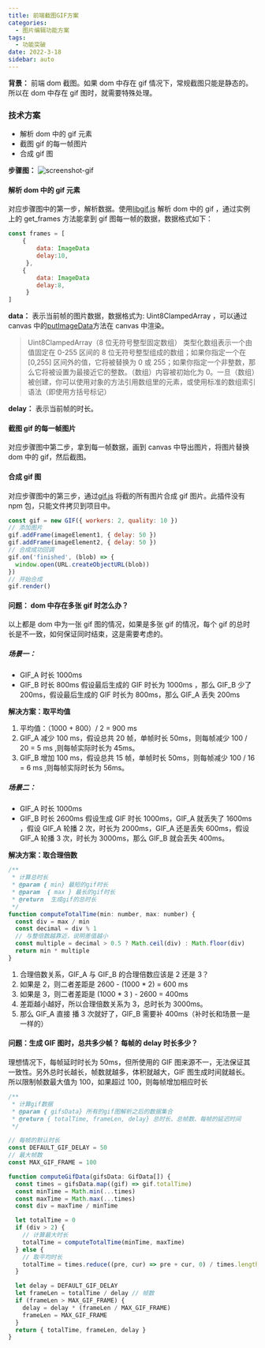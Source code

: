 ```yaml
---
title: 前端截图GIF方案
categories:
  - 图片编辑功能方案
tags:
  - 功能突破
date: 2022-3-18
sidebar: auto
---
```


**背景：** 前端 dom 截图。如果 dom 中存在 gif 情况下，常规截图只能是静态的。所以在 dom 中存在 gif 图时，就需要特殊处理。

### 技术方案

- 解析 dom 中的 gif 元素
- 截图 gif 的每一帧图片
- 合成 gif 图

**步骤图：**
<img :src="$withBase('/img/editor/004/01.png')"  alt="screenshot-gif" />

#### 解析 dom 中的 gif 元素

对应步骤图中的第一步，解析数据。使用[libgif.js](https://github.com/buzzfeed/libgif-js) 解析 dom 中的 gif ，通过实例上的 get_frames 方法能拿到 gif 图每一帧的数据，数据格式如下：

```js
const frames = [
    {
        data: ImageData
        delay:10,
     },
    {
        data: ImageData
        delay:8,
     }
]
```

**data：** 表示当前帧的图片数据，数据格式为: Uint8ClampedArray ，可以通过 canvas 中的[putImageData](https://developer.mozilla.org/zh-CN/docs/Web/API/CanvasRenderingContext2D/putImageData)方法在 canvas 中渲染。

> Uint8ClampedArray（8 位无符号整型固定数组） 类型化数组表示一个由值固定在 0-255 区间的 8 位无符号整型组成的数组；如果你指定一个在 [0,255] 区间外的值，它将被替换为 0 或 255；如果你指定一个非整数，那么它将被设置为最接近它的整数。（数组）内容被初始化为 0。一旦（数组）被创建，你可以使用对象的方法引用数组里的元素，或使用标准的数组索引语法（即使用方括号标记）

**delay：** 表示当前帧的时长。

#### 截图 gif 的每一帧图片

对应步骤图中第二步，拿到每一帧数据，画到 canvas 中导出图片，将图片替换 dom 中的 gif，然后截图。

#### 合成 gif 图

对应步骤图中的第三步，通过[gif.js](https://github.com/jnordberg/gif.js/) 将截的所有图片合成 gif 图片。此插件没有 npm 包，只能文件拷贝到项目中。

```js
const gif = new GIF({ workers: 2, quality: 10 })
// 添加图片
gif.addFrame(imageElement1, { delay: 50 })
gif.addFrame(imageElement2, { delay: 50 })
// 合成成功回调
gif.on('finished', (blob) => {
  window.open(URL.createObjectURL(blob))
})
// 开始合成
gif.render()
```

#### 问题： dom 中存在多张 gif 时怎么办？

以上都是 dom 中为一张 gif 图的情况，如果是多张 gif 的情况，每个 gif 的总时长是不一致，如何保证同时结束，这是需要考虑的。

##### 场景一：

- GIF_A 时长 1000ms
- GIF_B 时长 800ms
  假设最后生成的 GIF 时长为 1000ms ，那么 GIF_B 少了 200ms，假设最后生成的 GIF 时长为 800ms，那么 GIF_A 丢失 200ms

**解决方案：取平均值**

1. 平均值：（1000 + 800）/ 2 = 900 ms
2. GIF_A 减少 100 ms，假设总共 20 帧，单帧时长 50ms，则每帧减少 100 / 20 = 5 ms ,则每帧实际时长为 45ms。
3. GIF_B 增加 100 ms，假设总共 15 帧，单帧时长 50ms，则每帧减少 100 / 16 = 6 ms ,则每帧实际时长为 56ms。

##### 场景二：

- GIF_A 时长 1000ms
- GIF_B 时长 2600ms
  假设生成 GIF 时长 1000ms，GIF_A 就丢失了 1600ms ，假设 GIF_A 轮播 2 次，时长为 2000ms，GIF_A 还是丢失 600ms，假设 GIF_A 轮播 3 次，时长为 3000ms，那么 GIF_B 就会丢失 400ms。

**解决方案：取合理倍数**

```js
/**
 * 计算总时长
 * @param { min} 最短的gif时长
 * @param  { max } 最长的gif时长
 * @return  生成gif的总时长
 */
function computeTotalTime(min: number, max: number) {
  const div = max / min
  const decimal = div % 1
  // 与整倍数越靠近，说明差值越小
  const multiple = decimal > 0.5 ? Math.ceil(div) : Math.floor(div)
  return min * multiple
}
```

1. 合理倍数关系，GIF_A 与 GIF_B 的合理倍数应该是 2 还是 3？
2. 如果是 2，则二者差距是 2600 - (1000 \* 2) = 600 ms
3. 如果是 3，则二者差距是 (1000 \* 3 ) - 2600 = 400ms
4. 差距越小越好，所以合理倍数关系为 3，总时长为 3000ms。
5. 那么 GIF_A 直接 播 3 次就好了，GIF_B 需要补 400ms（补时长和场景一是一样的）

#### 问题：生成 GIF 图时，总共多少帧？ 每帧的 delay 时长多少？

理想情况下，每帧延时时长为 50ms，但所使用的 GIF 图来源不一，无法保证其一致性。另外总时长越长，帧数就越多，体积就越大，GIF 图生成时间就越长。
所以限制帧数最大值为 100，如果超过 100，则每帧增加相应时长

```js
/**
 * 计算gif数据
 * @param { gifsData} 所有的gif图解析之后的数据集合
 * @return { totalTime, frameLen, delay} 总时长、总帧数、每帧的延迟时间
 */

// 每帧的默认时长
const DEFAULT_GIF_DELAY = 50
// 最大帧数
const MAX_GIF_FRAME = 100

function computeGifData(gifsData: GifData[]) {
  const times = gifsData.map((gif) => gif.totalTime)
  const minTime = Math.min(...times)
  const maxTime = Math.max(...times)
  const div = maxTime / minTime

  let totalTime = 0
  if (div > 2) {
    // 计算最大时长
    totalTime = computeTotalTime(minTime, maxTime)
  } else {
    // 取平均时长
    totalTime = times.reduce((pre, cur) => pre + cur, 0) / times.length
  }

  let delay = DEFAULT_GIF_DELAY
  let frameLen = totalTime / delay // 帧数
  if (frameLen > MAX_GIF_FRAME) {
    delay = delay * (frameLen / MAX_GIF_FRAME)
    frameLen = MAX_GIF_FRAME
  }
  return { totalTime, frameLen, delay }
}
```
